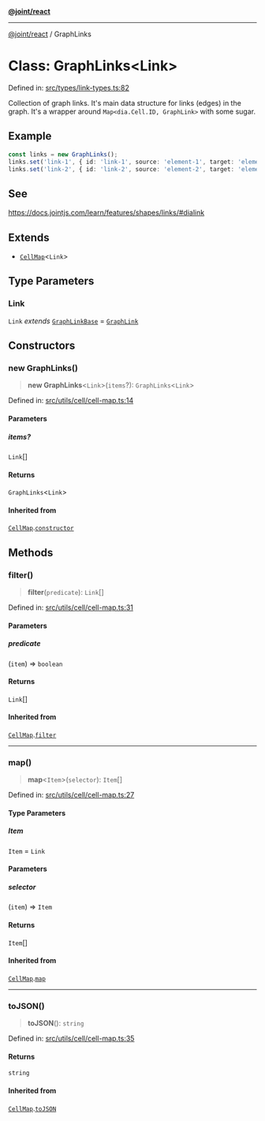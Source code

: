 [**@joint/react**](../README.md)

***

[@joint/react](../README.md) / GraphLinks

# Class: GraphLinks\<Link\>

Defined in: [src/types/link-types.ts:82](https://github.com/samuelgja/joint/blob/main/packages/joint-react/src/types/link-types.ts#L82)

Collection of graph links.
It's main data structure for links (edges) in the graph.
It's a wrapper around `Map<dia.Cell.ID, GraphLink>` with some sugar.

## Example

```ts
const links = new GraphLinks();
links.set('link-1', { id: 'link-1', source: 'element-1', target: 'element-2' });
links.set('link-2', { id: 'link-2', source: 'element-2', target: 'element-3' });
```

## See

https://docs.jointjs.com/learn/features/shapes/links/#dialink

## Extends

- [`CellMap`](CellMap.md)\<`Link`\>

## Type Parameters

### Link

`Link` *extends* [`GraphLinkBase`](../interfaces/GraphLinkBase.md) = [`GraphLink`](../interfaces/GraphLink.md)

## Constructors

### new GraphLinks()

> **new GraphLinks**\<`Link`\>(`items`?): `GraphLinks`\<`Link`\>

Defined in: [src/utils/cell/cell-map.ts:14](https://github.com/samuelgja/joint/blob/main/packages/joint-react/src/utils/cell/cell-map.ts#L14)

#### Parameters

##### items?

`Link`[]

#### Returns

`GraphLinks`\<`Link`\>

#### Inherited from

[`CellMap`](CellMap.md).[`constructor`](CellMap.md#constructor)

## Methods

### filter()

> **filter**(`predicate`): `Link`[]

Defined in: [src/utils/cell/cell-map.ts:31](https://github.com/samuelgja/joint/blob/main/packages/joint-react/src/utils/cell/cell-map.ts#L31)

#### Parameters

##### predicate

(`item`) => `boolean`

#### Returns

`Link`[]

#### Inherited from

[`CellMap`](CellMap.md).[`filter`](CellMap.md#filter)

***

### map()

> **map**\<`Item`\>(`selector`): `Item`[]

Defined in: [src/utils/cell/cell-map.ts:27](https://github.com/samuelgja/joint/blob/main/packages/joint-react/src/utils/cell/cell-map.ts#L27)

#### Type Parameters

##### Item

`Item` = `Link`

#### Parameters

##### selector

(`item`) => `Item`

#### Returns

`Item`[]

#### Inherited from

[`CellMap`](CellMap.md).[`map`](CellMap.md#map)

***

### toJSON()

> **toJSON**(): `string`

Defined in: [src/utils/cell/cell-map.ts:35](https://github.com/samuelgja/joint/blob/main/packages/joint-react/src/utils/cell/cell-map.ts#L35)

#### Returns

`string`

#### Inherited from

[`CellMap`](CellMap.md).[`toJSON`](CellMap.md#tojson)
